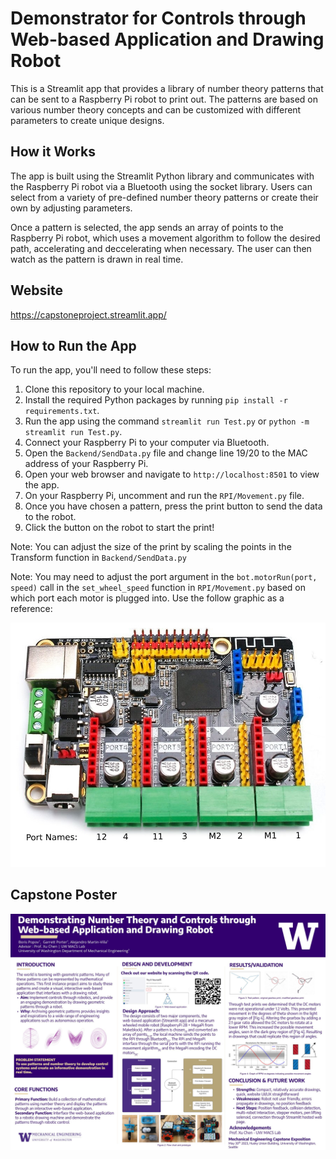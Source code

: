 #  Demonstrator for Controls through Web-based Application and Drawing Robot
This is a Streamlit app that provides a library of number theory patterns that can be sent to a Raspberry Pi robot to print out. The patterns are based on various number theory concepts and can be customized with different parameters to create unique designs.

## How it Works

The app is built using the Streamlit Python library and communicates with the Raspberry Pi robot via a Bluetooth using the socket library. Users can select from a variety of pre-defined number theory patterns or create their own by adjusting parameters.

Once a pattern is selected, the app sends an array of points to the Raspberry Pi robot, which uses a movement algorithm to follow the desired path, accelerating and deccelerating when necessary. The user can then watch as the pattern is drawn in real time.

## Website
https://capstoneproject.streamlit.app/

## How to Run the App

To run the app, you'll need to follow these steps:

1. Clone this repository to your local machine.
2. Install the required Python packages by running `pip install -r requirements.txt`.
3. Run the app using the command `streamlit run Test.py` or `python -m streamlit run Test.py`.
4. Connect your Raspberry Pi to your computer via Bluetooth.
5. Open the `Backend/SendData.py` file and change line 19/20 to the MAC address of your Raspberry Pi.
6. Open your web browser and navigate to `http://localhost:8501` to view the app.
7. On your Raspberry Pi, uncomment and run the `RPI/Movement.py` file.
8. Once you have chosen a pattern, press the print button to send the data to the robot.
9. Click the button on the robot to start the print!

Note: You can adjust the size of the print by scaling the points in the Transform function in `Backend/SendData.py`

Note: You may need to adjust the port argument in the `bot.motorRun(port, speed)` call in the `set_wheel_speed` function in `RPI/Movement.py` based on which port each motor is plugged into.
Use the follow graphic as a reference:

![MegaPi Board Ports](https://github.com/GarPorter/Capstone/blob/Streamlit/Images/megapi.jpg?raw=true)

## Capstone Poster

![Capstone Poster](https://github.com/GarPorter/Capstone/blob/Streamlit/Images/Capstone_Poster_JPEG.jpg)
